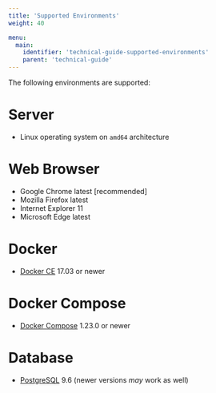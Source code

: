 ```yaml
---
title: 'Supported Environments'
weight: 40

menu:
  main:
    identifier: 'technical-guide-supported-environments'
    parent: 'technical-guide'
---
```


The following environments are supported:

# Server

- Linux operating system on `amd64` architecture

# Web Browser

- Google Chrome latest [recommended]
- Mozilla Firefox latest
- Internet Explorer 11
- Microsoft Edge latest

# Docker

- [Docker CE](https://docs.docker.com/install/) 17.03 or newer

# Docker Compose

- [Docker Compose](https://docs.docker.com/compose/) 1.23.0 or newer

# Database

- [PostgreSQL](https://www.postgresql.org/) 9.6 (newer versions _may_ work as well)
